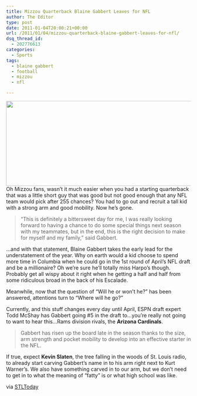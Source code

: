 ```yaml
---
title: Mizzou Quarterback Blaine Gabbert Leaves for NFL
author: The Editor
type: post
date: 2011-01-04T20:00:21+00:00
url: /2011/01/04/mizzou-quarterback-blaine-gabbert-leaves-for-nfl/
dsq_thread_id:
  - 202776613
categories:
  - Sports
tags:
  - blaine gabbert
  - football
  - mizzou
  - nfl

---
```

[<img class="aligncenter size-full wp-image-8465" title="gabbert" src="http://media.punchingkitty.com/wordpress/2011/01/gabbert.jpg" alt="" width="600" height="232" />][1]Oh Mizzou fans, wasn&#8217;t it much easier when you had a starting quarterback that was a little short guy that was good but not good enough that any NFL team would pick after 255 chances? You had to go out and recruit a tall kid with a strong arm and good mobility. Now he&#8217;s gone.

> &#8220;This is definitely a bittersweet day for me, I was really looking forward to having a chance to do some special things next season with my teammates, but in the end, this is the right decision to make for myself and my family,&#8221; said Gabbert.

&#8230;and with that statement, Blaine Gabbert takes the early lead for the understatement of the year. Why on earth would a kid choose to spend more time in Columbia when he could go in the 1st round of April&#8217;s NFL draft and be a millionaire? Oh we&#8217;re sure he&#8217;ll totally miss Harpo&#8217;s though. Probably get all wispy about it right when he getting a half and half from some ridiculous broad in the back of his Escalade.

Meanwhile, now that the question of &#8220;Will he or won&#8217;t he?&#8221; has been answered, attentions turn to &#8220;Where will he go?&#8221;

Currently, and this stuff changes every day until April, ESPN draft expert Todd McShay has Gabbert going #5 in the draft to&#8230;you&#8217;re really not going to want to hear this&#8230;Rams division rivals, the **Arizona Cardinals**.

> Gabbert has risen up the board late in the season thanks to the size, arm strength and pocket mobility to develop into an effective starter in the NFL.

If true, expect **Kevin Slaten**, the tree falling in the woods of St. Louis radio, to already start carving Gabbert&#8217;s name in to his arm right next to Kurt Warner&#8217;s. We also have something carved in to our arm, but we don&#8217;t need to get in to what the meaning of &#8220;fatty&#8221; is or what high school was like.

via <a href="http://www.stltoday.com/sports/college/mizzou/article_8d5b9392-177a-11e0-bff5-0017a4a78c22.html" target="_blank">STLToday</a>

 [1]: http://media.punchingkitty.com/wordpress/2011/01/gabbert.jpg